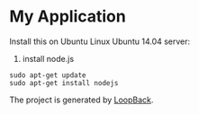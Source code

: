 # My Application

Install this on Ubuntu Linux Ubuntu 14.04 server:

1) install node.js

```
sudo apt-get update
sudo apt-get install nodejs
```




The project is generated by [LoopBack](http://loopback.io).
